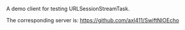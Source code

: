 A demo client for testing URLSessionStreamTask.

The corresponding server is: https://github.com/axl411/SwiftNIOEcho